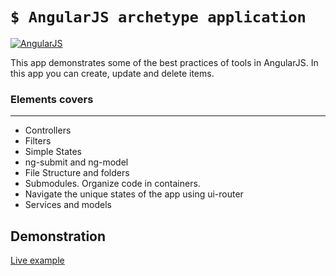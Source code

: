 # `$ AngularJS archetype application`

[![AngularJS](http://i.imgur.com/4DTvpLb.png)](http://162.243.86.132:4689)

This app demonstrates some of the best practices of tools in AngularJS.
In this app you can create, update and delete items.

###  Elements covers
--------------
* Controllers
* Filters
* Simple States
* ng-submit and ng-model
* File Structure and folders
* Submodules. Organize code in containers.
* Navigate the unique states of the app using ui-router
* Services and models

## Demonstration
[Live example](http://162.243.86.132:4690)
